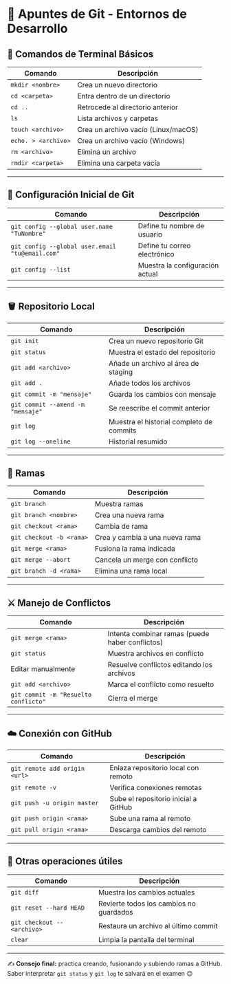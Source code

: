 # 📘 Apuntes de Git - Entornos de Desarrollo

## 🧭 Comandos de Terminal Básicos
| Comando | Descripción |
|----------|--------------|
| `mkdir <nombre>` | Crea un nuevo directorio |
| `cd <carpeta>` | Entra dentro de un directorio |
| `cd ..` | Retrocede al directorio anterior |
| `ls` | Lista archivos y carpetas |
| `touch <archivo>` | Crea un archivo vacío (Linux/macOS) |
| `echo. > <archivo>` | Crea un archivo vacío (Windows) |
| `rm <archivo>` | Elimina un archivo |
| `rmdir <carpeta>` | Elimina una carpeta vacía |

---

## 🧩 Configuración Inicial de Git
| Comando | Descripción |
|----------|--------------|
| `git config --global user.name "TuNombre"` | Define tu nombre de usuario |
| `git config --global user.email "tu@email.com"` | Define tu correo electrónico |
| `git config --list` | Muestra la configuración actual |

---

## 🪣 Repositorio Local
| Comando | Descripción |
|----------|--------------|
| `git init` | Crea un nuevo repositorio Git |
| `git status` | Muestra el estado del repositorio |
| `git add <archivo>` | Añade un archivo al área de staging |
| `git add .` | Añade todos los archivos |
| `git commit -m "mensaje"` | Guarda los cambios con mensaje |
| `git commit --amend -m "mensaje"` | Se reescribe el commit anterior |
| `git log` | Muestra el historial completo de commits |
| `git log --oneline` | Historial resumido |

---

## 🌿 Ramas
| Comando | Descripción |
|----------|--------------|
| `git branch` | Muestra ramas |
| `git branch <nombre>` | Crea una nueva rama |
| `git checkout <rama>` | Cambia de rama |
| `git checkout -b <rama>` | Crea y cambia a una nueva rama |
| `git merge <rama>` | Fusiona la rama indicada |
| `git merge --abort` | Cancela un merge con conflicto |
| `git branch -d <rama>` | Elimina una rama local |

---

## ⚔️ Manejo de Conflictos
| Comando | Descripción |
|----------|--------------|
| `git merge <rama>` | Intenta combinar ramas (puede haber conflictos) |
| `git status` | Muestra archivos en conflicto |
| Editar manualmente | Resuelve conflictos editando los archivos |
| `git add <archivo>` | Marca el conflicto como resuelto |
| `git commit -m "Resuelto conflicto"` | Cierra el merge |

---

## ☁️ Conexión con GitHub
| Comando | Descripción |
|----------|--------------|
| `git remote add origin <url>` | Enlaza repositorio local con remoto |
| `git remote -v` | Verifica conexiones remotas |
| `git push -u origin master` | Sube el repositorio inicial a GitHub |
| `git push origin <rama>` | Sube una rama al remoto |
| `git pull origin <rama>` | Descarga cambios del remoto |

---

## 🔄 Otras operaciones útiles
| Comando | Descripción |
|----------|--------------|
| `git diff` | Muestra los cambios actuales |
| `git reset --hard HEAD` | Revierte todos los cambios no guardados |
| `git checkout -- <archivo>` | Restaura un archivo al último commit |
| `clear` | Limpia la pantalla del terminal |

---

✍️ **Consejo final:** practica creando, fusionando y subiendo ramas a GitHub. Saber interpretar `git status` y `git log` te salvará en el examen 😉
